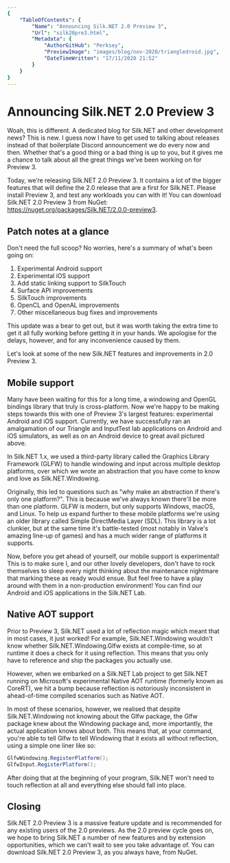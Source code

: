 ```yaml
---
{
    "TableOfContents": {
        "Name": "Announcing Silk.NET 2.0 Preview 3",
        "Url": "silk20pre3.html",
        "Metadata": {
            "AuthorGitHub": "Perksey",
            "PreviewImage": "images/blog/nov-2020/triangledroid.jpg",
            "DateTimeWritten": "17/11/2020 21:52"
        }
    }
}
---
```


# Announcing Silk.NET 2.0 Preview 3

Woah, this is different. A dedicated blog for Silk.NET and other development news? This is new. I guess now I have to get used to talking about releases instead of that boilerplate Discord announcement we do every now and then. Whether that's a good thing or a bad thing is up to you, but it gives me a chance to talk about all the great things we've been working on for Preview 3.

Today, we’re releasing Silk.NET 2.0 Preview 3. It contains a lot of the bigger features that will define the 2.0 release that are a first for Silk.NET. Please install Preview 3, and test any workloads you can with it!
You can download Silk.NET 2.0 Preview 3 from NuGet: https://nuget.org/packages/Silk.NET/2.0.0-preview3.

## Patch notes at a glance
Don't need the full scoop? No worries, here's a summary of what's been going on:

1. Experimental Android support
1. Experimental iOS support
1. Add static linking support to SilkTouch
1. Surface API improvements
1. SilkTouch improvements
1. OpenCL and OpenAL improvements
1. Other miscellaneous bug fixes and improvements

This update was a bear to get out, but it was worth taking the extra time to get it all fully working before getting it in your hands. We apologise for the delays, however, and for any inconvenience caused by them.

Let's look at some of the new Silk.NET features and improvements in 2.0 Preview 3.

## Mobile support

<?# FancyImage "../../images/blog/nov-2020/triangledroid.jpg" "A triangle on an Android phone with a plant behind it." "(The plant's name is frank)" /?>

Many have been waiting for this for a long time, a windowing and OpenGL bindings library that truly is cross-platform. Now we're happy to be making steps towards this with one of Preview 3's largest features: experimental Android and iOS support. Currently, we have successfully ran an amalgamation of our Triangle and InputTest lab applications on Android and iOS simulators, as well as on an Android device to great avail pictured above.

In Silk.NET 1.x, we used a third-party library called the Graphics Library Framework (GLFW) to handle windowing and input across multiple desktop platforms, over which we wrote an abstraction that you have come to know and love as Silk.NET.Windowing.

Originally, this led to questions such as "why make an abstraction if there's only one platform?". This is because we've always known there'll be more than one platform. GLFW is modern, but only supports Windows, macOS, and Linux. To help us expand further to these mobile platforms we're using an older library called Simple DirectMedia Layer (SDL). This library is a lot clunkier, but at the same time it's battle-tested (most notably in Valve's amazing line-up of games) and has a much wider range of platforms it supports.

Now, before you get ahead of yourself, our mobile support is experimental! This is to make sure I, and our other lovely developers, don't have to rock themselves to sleep every night thinking about the maintenance nightmare that marking these as ready would ensue. But feel free to have a play around with them in a non-production environment! You can find our Android and iOS applications in the Silk.NET Lab.

## Native AOT support
Prior to Preview 3, Silk.NET used a lot of reflection magic which meant that in most cases, it just worked! For example, Silk.NET.Windowing wouldn't know whether Silk.NET.Windowing.Glfw exists at compile-time, so at runtime it does a check for it using reflection. This means that you only have to reference and ship the packages you actually use.

However, when we embarked on a Silk.NET Lab project to get Silk.NET running on Microsoft's experimental Native AOT runtime (formerly known as CoreRT), we hit a bump because reflection is notoriously inconsistent in ahead-of-time compiled scenarios such as Native AOT.

In most of these scenarios, however, we realised that despite Silk.NET.Windowing not knowing about the Glfw package, the Glfw package knew about the Windowing package and, more importantly, the actual application knows about both. This means that, at your command, you're able to tell Glfw to tell Windowing that it exists all without reflection, using a simple one liner like so:

```cs
GlfwWindowing.RegisterPlatform();
GlfwInput.RegisterPlatform();
```

After doing that at the beginning of your program, Silk.NET won't need to touch reflection at all and everything else should fall into place.

## Closing
Silk.NET 2.0 Preview 3 is a massive feature update and is recommended for any existing users of the 2.0 previews. As the 2.0 preview cycle goes on, we hope to bring Silk.NET a number of new features and by extension opportunities, which we can't wait to see you take advantage of. You can download Silk.NET 2.0 Preview 3, as you always have, from NuGet.
